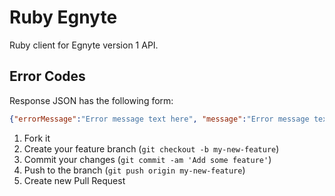 Ruby Egnyte
===========

Ruby client for Egnyte version 1 API.

Error Codes
-----------

Response JSON has the following form:

```json
{"errorMessage":"Error message text here", "message":"Error message text here"}
```

1. Fork it
2. Create your feature branch (`git checkout -b my-new-feature`)
3. Commit your changes (`git commit -am 'Add some feature'`)
4. Push to the branch (`git push origin my-new-feature`)
5. Create new Pull Request
